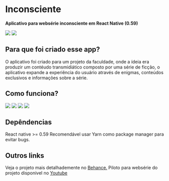 # Inconsciente
**Aplicativo para websérie inconsciente em React Native (0.59)**

![](https://i.imgur.com/mrBpURq.gifl) ![](https://i.imgur.com/v6wUXbl.gifl)

## Para que foi criado esse app?
O aplicativo foi criado para um projeto da faculdade, onde a ídeia era produzir um contéudo transmidiático composto por uma série de ficção, o aplicativo expande a experiência do usuário através de enigmas, conteúdos exclusivos e informações sobre a série.

## Como funciona?
![](https://i.imgur.com/V98NDnrm.jpg) ![](https://i.imgur.com/Sd9ICiam.jpg) ![](https://i.imgur.com/bYMDlfJm.jpg) ![](https://i.imgur.com/VuMHhY5m.jpg) 

## Depêndencias
React native >= 0.59
Recomendável usar Yarn como package manager para evitar bugs.

## Outros links
Veja o projeto mais detalhademente no [Behance.](https://www.behance.net/gallery/88931785/IN-CONSCIENTE)
Piloto para websérie do projeto disponivel no [Youtube](https://www.youtube.com/watch?v=m8QZ1sUSa5c&feature=youtu.be)
